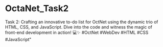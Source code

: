 # OctaNet_Task2
Task 2: Crafting an innovative to-do list for OctNet using the dynamic trio of HTML, CSS, and JavaScript. Dive into the code and witness the magic of front-end development in action! 💻✨ #OctNet #WebDev #HTML #CSS #JavaScript"
